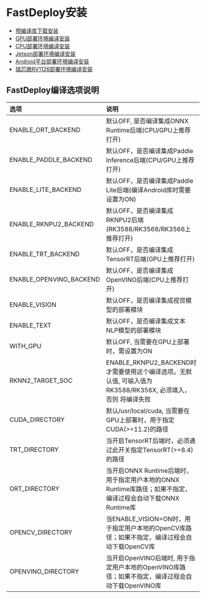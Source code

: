 # FastDeploy安装

- [预编译库下载安装](download_prebuilt_libraries.md)
- [GPU部署环境编译安装](gpu.md)
- [CPU部署环境编译安装](cpu.md)
- [Jetson部署环境编译安装](jetson.md)
- [Android平台部署环境编译安装](android.md)
- [瑞芯微RV1126部署环境编译安装](TIMVX.md)


## FastDeploy编译选项说明

| 选项                      | 说明                                                                        |
|:------------------------|:--------------------------------------------------------------------------|
| ENABLE_ORT_BACKEND      | 默认OFF, 是否编译集成ONNX Runtime后端(CPU/GPU上推荐打开)                                 |
| ENABLE_PADDLE_BACKEND   | 默认OFF，是否编译集成Paddle Inference后端(CPU/GPU上推荐打开)                              |  
| ENABLE_LITE_BACKEND     | 默认OFF，是否编译集成Paddle Lite后端(编译Android库时需要设置为ON)                             |
| ENABLE_RKNPU2_BACKEND   | 默认OFF，是否编译集成RKNPU2后端(RK3588/RK3568/RK3566上推荐打开)                           |
| ENABLE_TRT_BACKEND      | 默认OFF，是否编译集成TensorRT后端(GPU上推荐打开)                                          |
| ENABLE_OPENVINO_BACKEND | 默认OFF，是否编译集成OpenVINO后端(CPU上推荐打开)                                          |
| ENABLE_VISION           | 默认OFF，是否编译集成视觉模型的部署模块                                                     |
| ENABLE_TEXT             | 默认OFF，是否编译集成文本NLP模型的部署模块                                                  |
| WITH_GPU                | 默认OFF, 当需要在GPU上部署时，需设置为ON                                                 |
| RKNN2_TARGET_SOC        | ENABLE_RKNPU2_BACKEND时才需要使用这个编译选项。无默认值, 可输入值为RK3588/RK356X, 必须填入，否则 将编译失败 |
| CUDA_DIRECTORY          | 默认/usr/local/cuda, 当需要在GPU上部署时，用于指定CUDA(>=11.2)的路径                        |
| TRT_DIRECTORY           | 当开启TensorRT后端时，必须通过此开关指定TensorRT(>=8.4)的路径                                |
| ORT_DIRECTORY           | 当开启ONNX Runtime后端时，用于指定用户本地的ONNX Runtime库路径；如果不指定，编译过程会自动下载ONNX Runtime库  |
| OPENCV_DIRECTORY        | 当ENABLE_VISION=ON时，用于指定用户本地的OpenCV库路径；如果不指定，编译过程会自动下载OpenCV库              |
| OPENVINO_DIRECTORY      | 当开启OpenVINO后端时, 用于指定用户本地的OpenVINO库路径；如果不指定，编译过程会自动下载OpenVINO库             |
